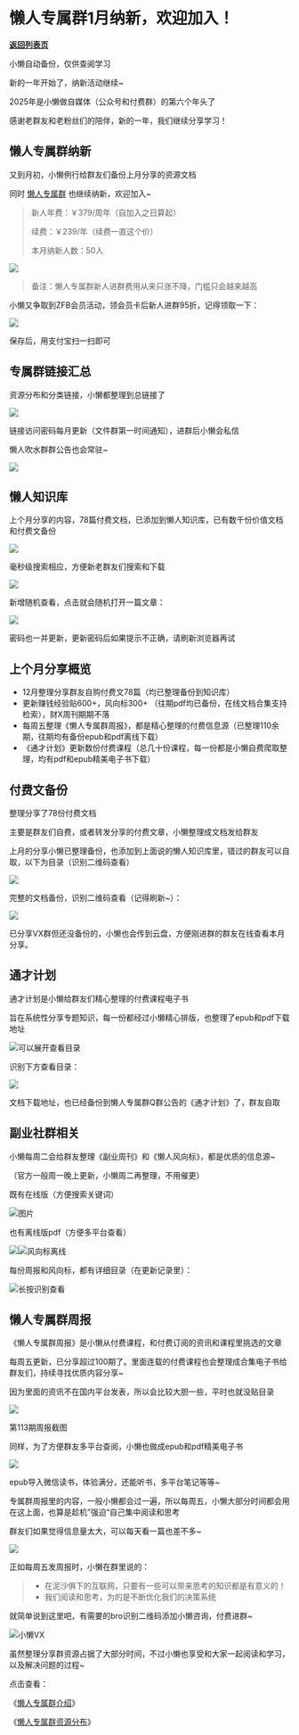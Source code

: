 # 懒人专属群1月纳新，欢迎加入！

[**返回列表页**](/gzh/懒人搜索)

小懒自动备份，仅供查阅学习

新的一年开始了，纳新活动继续~

2025年是小懒做自媒体（公众号和付费群）的第六个年头了

感谢老群友和老粉丝们的陪伴，新的一年，我们继续分享学习！

## 懒人专属群纳新

又到月初，小懒例行给群友们备份上月分享的资源文档

同时
[懒人专属群](https://mp.weixin.qq.com/s?__biz=MzkwNjE5NDYzOQ==&mid=2247491034&idx=1&sn=c40ba03680bbc22781c39c6818124cc6&scene=21#wechat_redirect)
也继续纳新，欢迎加入~

> 新人年费：￥379/周年（自加入之日算起）
>
> 续费：￥239/年（续费一直这个价）
>
> 本月纳新人数：50人

![](https://mmbiz.qpic.cn/sz_mmbiz_png/BXJXNRRKQNL2TXGXG4RpnR4Oa6BBiaMafcicNzVIMy2BZagKPXf95Tj9OCNzdtlyxqluSfibjAlOCejsg2rXxJ18A/640?wx_fmt=png&from;=appmsg&wxfrom;=5&wx;_lazy=1&wx;_co=1)

> 备注：懒人专属群新人进群费用从来只涨不降，门槛只会越来越高

小懒又争取到ZFB会员活动，领会员卡后新人进群95折，记得领取一下：

![](https://mmbiz.qpic.cn/sz_mmbiz_jpg/BXJXNRRKQNLM7RDn4FYPtGFcIf8xL3Q64ItITmvrlibz5icF0YicytvGe1AEhWV3eeL2PkicklQiaTYYSlRWicalOc1A/640?wx_fmt=jpeg&from;=appmsg)

保存后，用支付宝扫一扫即可

## 专属群链接汇总

资源分布和分类链接，小懒都整理到总链接了

![](https://mmbiz.qpic.cn/sz_mmbiz_png/BXJXNRRKQNLsGFU9hXIUzl09Zy0le0w7GAdAMvndtbXMCHXFJNQlmxI5Sr7oJsLia0UmQQs18WN7fgjaxiad5pPQ/640?wx_fmt=png&from;=appmsg)

链接访问密码每月更新（文件群第一时间通知），进群后小懒会私信

懒人吹水群群公告也会常驻~

![](https://mmbiz.qpic.cn/sz_mmbiz_png/BXJXNRRKQNJsz63cfklUia8jpvia2WCF5CChSaJTbagddbfEOv4lUhaJJuZ1DwET6L8nyECznicEkBzQeT0fmgTEA/640?wx_fmt=other&from;=appmsg&tp;=webp&wxfrom;=5&wx;_lazy=1&wx;_co=1)

## 懒人知识库

上个月分享的内容，78篇付费文档，已添加到懒人知识库，已有数千份价值文档和付费文备份

![](https://mmbiz.qpic.cn/sz_mmbiz_gif/BXJXNRRKQNKyic6pSC4FFZRPsU3bJWwbz3181UoqsloqGbhFM6rjaxStRCZswWiaBkC2e8085Y9Gz2kSNoZI4shg/640?wx_fmt=gif&from;=appmsg&wxfrom;=5&wx;_lazy=1&wx;_co=1)

毫秒级搜索相应，方便新老群友们搜索和下载

![](https://mmbiz.qpic.cn/sz_mmbiz_gif/BXJXNRRKQNKyic6pSC4FFZRPsU3bJWwbzZcCm49aygmTprwicnZicEcicosKvJDpfricktPpK9PGBibR82doiaG3f0ESw/640?wx_fmt=gif&from;=appmsg&wxfrom;=5&wx;_lazy=1&wx;_co=1)

新增随机查看，点击就会随机打开一篇文章：

![](https://mmbiz.qpic.cn/sz_mmbiz_png/BXJXNRRKQNLsGFU9hXIUzl09Zy0le0w7QLIG73PzLPovfrl9j7f3y2BWkibnBZfZzzaNIEsvAxMeXalcBtTqo9A/640?wx_fmt=png&from;=appmsg)

密码也一并更新，更新密码后如果提示不正确，请刷新浏览器再试

## 上个月分享概览

  * 12月整理分享群友自购付费文78篇（均已整理备份到知识库）
  * 更新赚钱经验贴600+，风向标300+ （往期pdf均已备份，在线文档合集支持检索），财X周刊期期不落
  * 每周五整理《懒人专属群周报》，都是精心整理的付费信息源（已整理110余期，往期均有备份epub和pdf离线下载）
  * 《通才计划》更新数份付费课程（总几十份课程，每一份都是小懒自费爬取整理，均有pdf和epub精美电子书下载）

## 付费文备份

整理分享了78份付费文档

主要是群友们自费，或者转发分享的付费文章，小懒整理成文档发给群友

上月的分享小懒已整理备份，也添加到上面说的懒人知识库里，错过的群友可以自取，以下为目录（识别二维码查看）

![](https://mmbiz.qpic.cn/sz_mmbiz_png/BXJXNRRKQNIMWMdmhZsE4rIurGBZ91icFFk6towfesfK6ibBktNrcUuZZ7Jubh9sic4SLPQJibHJAAWModK1DBfPicg/640?wx_fmt=other&from;=appmsg&tp;=webp&wxfrom;=5&wx;_lazy=1&wx;_co=1)

完整的文档备份，识别二维码查看（记得刷新~）：

![](https://mmbiz.qpic.cn/sz_mmbiz_png/BXJXNRRKQNJsz63cfklUia8jpvia2WCF5CvOJz5RDQwuTaPU05Mv4jnTxFib0OUibicdlBhwEJQvCib9wMAiaGOPgBp4Q/640?wx_fmt=png&from;=appmsg)

已分享VX群但还没备份的，小懒也会传到云盘，方便刚进群的群友在线查看本月分享。

## 通才计划

通才计划是小懒给群友们精心整理的付费课程电子书

旨在系统性分享专题知识，每一份都经过小懒精心排版，也整理了epub和pdf下载地址

![](https://mmbiz.qpic.cn/mmbiz_gif/Rmd3GnW8BRtsKibZpfYMHOqXiaJ7miaIR8mnIvIdtFNdiccCpbUjYGy53ULVvVXT9tj3rAsOgNB3mKjO8fJyocaywA/640?wx_fmt=gif&wxfrom;=5&wx;_lazy=1)可以展开查看目录

识别下方查看目录：

![](https://mmbiz.qpic.cn/sz_mmbiz_png/BXJXNRRKQNJsz63cfklUia8jpvia2WCF5C3hzWOo4EhBnok7greInJibH7IlzwcSDyoZWqibCsIyZ4tJMncgkVwFEw/640?wx_fmt=png&from;=appmsg)

文档下载地址，也已经备份到懒人专属群Q群公告的《通才计划》了，群友自取

## 副业社群相关

小懒每周二会给群友整理《副业周刊》和《懒人风向标》，都是优质的信息源~

（官方一般周一晚上更新，小懒周二再整理，不用催更）

既有在线版（方便搜索关键词）

![](https://mmbiz.qpic.cn/mmbiz_gif/Rmd3GnW8BRtsKibZpfYMHOqXiaJ7miaIR8mNSmpEo6Cxn9zJ8xScbJOt3M4W0lLmegp6nrSAIwzQYK1IIElPBUBew/640?wx_fmt=gif&wxfrom;=5&wx;_lazy=1)图片

也有离线版pdf（方便多平台查看）

![](https://mmbiz.qpic.cn/sz_mmbiz_png/BXJXNRRKQNJb3o4zicxngdlcf3hBllwlwhM0GYGZ7j3Nx061iccSM0HtHDYN92eRScp2hrnlicqBIg9lyj4Su1ILw/640?wx_fmt=png&wxfrom;=5&wx;_lazy=1&wx;_co=1)![](https://mmbiz.qpic.cn/mmbiz_gif/Rmd3GnW8BRtsKibZpfYMHOqXiaJ7miaIR8mgOH5XNjXvoDyicP2wHoY4peZuIQyA7Vzd4jCxg6e8NNoiclX0ARC9KEg/640?wx_fmt=gif&wxfrom;=5&wx;_lazy=1)风向标离线

每份周报和风向标，都有详细目录（在更新记录里）：

![](https://mmbiz.qpic.cn/sz_mmbiz_png/BXJXNRRKQNIomCouFZiapmAXaficBdUN9ypsAgXxBA3fE1iaY87FS91Zmk0rM64BzicXnnUQlXNMx8sFzzXFKdERlQ/640?wx_fmt=png&from;=appmsg)长按识别查看

## 懒人专属群周报

《懒人专属群周报》是小懒从付费课程，和付费订阅的资讯和课程里挑选的文章

每周五更新，已分享超过100期了。里面连载的付费课程也会整理成合集电子书给群友们，持续寻找优质内容分享~

因为里面的资讯不在国内平台发表，所以会比较大胆一些，平时也就没贴目录

![](https://mmbiz.qpic.cn/sz_mmbiz_png/BXJXNRRKQNLsGFU9hXIUzl09Zy0le0w7M5Gvgq8UI3eDibrABzdoeiad6oe7iatS9mmYSeica7ibmed22oQIB0yxe3g/640?wx_fmt=png&from;=appmsg)

第113期周报截图

同样，为了方便群友多平台查阅，小懒也做成epub和pdf精美电子书

![](https://mmbiz.qpic.cn/mmbiz_png/Rmd3GnW8BRtsKibZpfYMHOqXiaJ7miaIR8mHKDqzu9zTSMCVhMJEFmZwvxnV1CUk5bXiaNpnX7L68800sgQBl0SFfw/640?wx_fmt=png&wxfrom;=5&wx;_lazy=1&wx;_co=1)

epub导入微信读书，体验满分，还能听书，多平台笔记等等~

专属群周报里的内容，一般小懒都会过一遍，所以每周五，小懒大部分时间都会用在这上面，也算是趁机”强迫“自己集中阅读和思考

群友们如果觉得信息量太大，可以每天看一篇也差不多~

![](https://mmbiz.qpic.cn/sz_mmbiz_png/BXJXNRRKQNLsGFU9hXIUzl09Zy0le0w7ITs9U7u2kUG5nXib67hyZZibJlXU6Yuiazsmaq50eTu2MEjwEgTy833Pg/640?wx_fmt=png&from;=appmsg)

正如每周五发周报时，小懒在群里说的：

>   * 在泥沙俱下的互联网，只要有一些可以带来思考的知识都是有意义的！
>   * 我们阅读和思考，为的是不断优化我们的决策系统
>

就简单说到这里吧，有需要的bro识别二维码添加小懒咨询，付费进群~

![](https://mmbiz.qpic.cn/mmbiz_png/Rmd3GnW8BRvWiahyNGrzv3h118eK0cf5uenMNdz3tDVHw5icdPwfWpqQ80AclQtuBQRyvOiaIjeNAG67V6VudyKXg/640?wxfrom=5&wx;_fmt=png&wx;_lazy=1&wx;_co=1)小懒VX

虽然整理分享群资源占据了大部分时间，不过小懒也享受和大家一起阅读和学习，以及解决问题的过程~

点击查看：

《[懒人专属群介绍](https://mp.weixin.qq.com/s?__biz=MzkwNjE5NDYzOQ==&mid=2247486398&idx=1&sn=cba3c0f3b4e562f8c49cf112a6132566&scene=21#wechat_redirect)》

《[懒人专属群资源分布](https://mp.weixin.qq.com/s?__biz=MzkwNjE5NDYzOQ==&mid=2247486387&idx=1&sn=6f08a00bf11a6e0cf8a32f9f11ec25dc&scene=21#wechat_redirect)》

  

